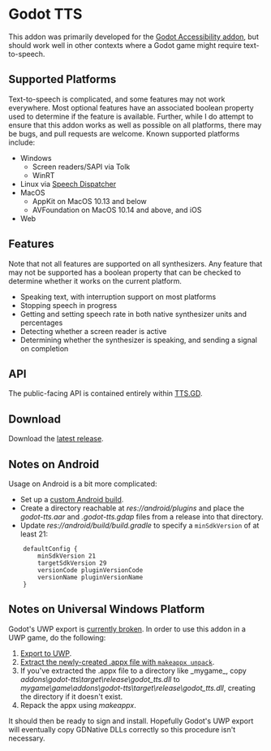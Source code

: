 # Godot TTS

This addon was primarily developed for the [Godot Accessibility addon](https://github.com/lightsoutgames/godot-accessibility), but should work well in other contexts where a Godot game might require text-to-speech.

## Supported Platforms

Text-to-speech is complicated, and some features may not work everywhere. Most optional features have an associated boolean property used to determine if the feature is available. Further, while I do attempt to ensure that this addon works as well as possible on all platforms, there may be bugs, and pull requests are welcome. Known supported platforms include:

* Windows
  * Screen readers/SAPI via Tolk
  * WinRT
* Linux via [Speech Dispatcher](https://freebsoft.org/speechd)
* MacOS
  * AppKit on MacOS 10.13 and below
  * AVFoundation on MacOS 10.14 and above, and iOS
* Web

## Features

Note that not all features are supported on all synthesizers. Any feature that may not be supported has a boolean property that can be checked to determine whether it works on the current platform.

* Speaking text, with interruption support on most platforms
* Stopping speech in progress
* Getting and setting speech rate in both native synthesizer units and percentages
* Detecting whether a screen reader is active
* Determining whether the synthesizer is speaking, and sending a signal on completion

## API

The public-facing API is contained entirely within [TTS.GD](https://github.com/lightsoutgames/godot-tts/blob/master/TTS.gd).

## Download

Download the [latest release](https://github.com/lightsoutgames/godot-tts/releases).

## Notes on Android

Usage on Android is a bit more complicated:

* Set up a [custom Android build](https://docs.godotengine.org/en/latest/getting_started/workflow/export/android_custom_build.html).
* Create a directory reachable at _res://android/plugins_ and place the _godot-tts.aar_ and _.godot-tts.gdap_ files from a release into that directory.
* Update _res://android/build/build.gradle_ to specify a `minSdkVersion` of at least 21:

```
    defaultConfig {
        minSdkVersion 21
        targetSdkVersion 29 
        versionCode pluginVersionCode
        versionName pluginVersionName
    }
```

## Notes on Universal Windows Platform

Godot's UWP export is [currently broken](https://github.com/godotengine/godot/issues/30558). In order to use this addon in a UWP game, do the following:

1. [Export to UWP](https://docs.godotengine.org/en/stable/getting_started/workflow/export/exporting_for_uwp.html).
2. [Extract the newly-created .appx file with `makeappx unpack`](https://docs.microsoft.com/en-us/windows/msix/package/create-app-package-with-makeappx-tool).
3. If you've extracted the .appx file to a directory like _mygame\_, copy _addons\godot-tts\target\release\godot_tts.dll_ to _mygame\game\addons\godot-tts\target\release\godot_tts.dll_, creating the directory if it doesn't exist.
4. Repack the appx using _makeappx_.

It should then be ready to sign and install. Hopefully Godot's UWP export will eventually copy GDNative DLLs correctly so this procedure isn't necessary.
